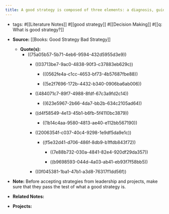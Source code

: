 ```yaml
---
title: A good strategy is composed of three elements: a diagnosis, guiding policy and coherent action that carries out the guiding policy.
---
```


- tags: #[[Literature Notes]] #[[good strategy]]  #[[Decision Making]] #[[q: What is good strategy?]]

- **Source:** [[Books: Good Strategy Bad Strategy]]
	 - **Quote(s):**
		 - ((75a05b57-5b71-4eb6-9594-432d5955d3e9))
			 - ((03713be7-9ac0-4838-90f3-c37883eb629c))
				 - ((0562fe4a-c1cc-4653-bf73-4b57687fbe88))

				 - ((5e2f7696-172b-4432-b340-0906ba6ab006))

			 - ((484071c7-89f7-4988-8fdf-67c3a9fd2c14))
				 - ((623e5967-2b66-4da7-bb2b-634c2105ad64))

			 - ((d4f58549-4e13-45b1-b6fb-5f4110bc3879))
				 - ((1b14c4aa-9580-4813-ae40-e112bb567190))

			 - ((2006354f-c037-40c4-9298-1e9df5da9e1c))
				 - ((f5e32d41-d706-486f-8db9-b1ffdb843f72))
					 - ((7e88b732-030a-4841-82e4-920df29da357))

					 - ((b9698593-044d-4a03-ab41-eb93f7f58bb5))

			 - ((0f045381-1ba1-47b1-a3d8-76317f1dd56f))

- **Note:** Before accepting strategies from leadership and projects, make sure that they pass the test of what a good strategy is.

- **Related Notes:**

- **Projects:**
